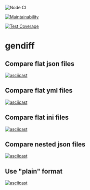 ![Node CI](https://github.com/dim2k2006/backend-project-lvl2/workflows/Node%20CI/badge.svg)

[![Maintainability](https://api.codeclimate.com/v1/badges/b59fdb65f8f089ff1226/maintainability)](https://codeclimate.com/github/dim2k2006/backend-project-lvl2/maintainability)

[![Test Coverage](https://api.codeclimate.com/v1/badges/b59fdb65f8f089ff1226/test_coverage)](https://codeclimate.com/github/dim2k2006/backend-project-lvl2/test_coverage)

# gendiff

## Compare flat json files

[![asciicast](https://asciinema.org/a/vokCEJlHLlFAXImeqpVPWxoGi.svg)](https://asciinema.org/a/vokCEJlHLlFAXImeqpVPWxoGi)

## Compare flat yml files

[![asciicast](https://asciinema.org/a/JKWvqYO1j6D4dLdVjtP5h41Zr.svg)](https://asciinema.org/a/JKWvqYO1j6D4dLdVjtP5h41Zr)

## Compare flat ini files

[![asciicast](https://asciinema.org/a/XT7eylkdQLwq29kMyegJc1FON.svg)](https://asciinema.org/a/XT7eylkdQLwq29kMyegJc1FON)

## Compare nested json files

[![asciicast](https://asciinema.org/a/eJuOZSDcEMtNdzayGp7w1V5Ne.svg)](https://asciinema.org/a/eJuOZSDcEMtNdzayGp7w1V5Ne)

## Use "plain" format

[![asciicast](https://asciinema.org/a/47t2bFTBVNBnsQQTHPAuTfhVy.svg)](https://asciinema.org/a/47t2bFTBVNBnsQQTHPAuTfhVy)
